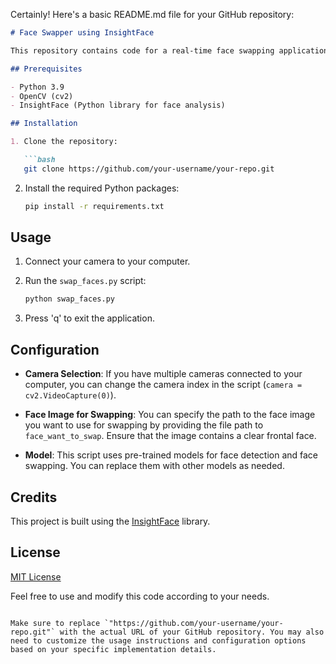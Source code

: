 Certainly! Here's a basic README.md file for your GitHub repository:

```markdown
# Face Swapper using InsightFace

This repository contains code for a real-time face swapping application using the InsightFace library. It allows you to swap faces in live video streams captured from a camera.

## Prerequisites

- Python 3.9
- OpenCV (cv2)
- InsightFace (Python library for face analysis)

## Installation

1. Clone the repository:

   ```bash
   git clone https://github.com/your-username/your-repo.git
   ```

2. Install the required Python packages:

   ```bash
   pip install -r requirements.txt
   ```

## Usage

1. Connect your camera to your computer.

2. Run the `swap_faces.py` script:

   ```bash
   python swap_faces.py
   ```

3. Press 'q' to exit the application.

## Configuration

- **Camera Selection**: If you have multiple cameras connected to your computer, you can change the camera index in the script (`camera = cv2.VideoCapture(0)`).

- **Face Image for Swapping**: You can specify the path to the face image you want to use for swapping by providing the file path to `face_want_to_swap`. Ensure that the image contains a clear frontal face.

- **Model**: This script uses pre-trained models for face detection and face swapping. You can replace them with other models as needed.

## Credits

This project is built using the [InsightFace](https://github.com/deepinsight/insightface) library.

## License

[MIT License](LICENSE)

Feel free to use and modify this code according to your needs.
```

Make sure to replace `"https://github.com/your-username/your-repo.git"` with the actual URL of your GitHub repository. You may also need to customize the usage instructions and configuration options based on your specific implementation details.
